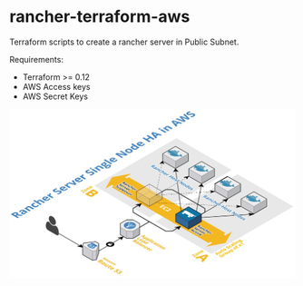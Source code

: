 # rancher-terraform-aws

Terraform scripts to create a rancher server in Public Subnet.

Requirements:
  - Terraform >= 0.12
  - AWS Access keys
  - AWS Secret Keys


![Rancher Server Hosting in AWS](/images/rancher-server-single-node-ha-for-aws.jpg)

